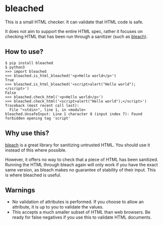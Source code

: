 # bleached

This is a small HTML checker. It can validate that HTML code is safe.

It does not aim to support the entire HTML spec, rather it focuses on checking HTML that has been run through a sanitizer (such as [bleach](https://github.com/mozilla/bleach)).

## How to use?

```
$ pip install bleached
$ python3
>>> import bleached
>>> bleached.is_html_bleached('<p>Hello world</p>')
True
>>> bleached.is_html_bleached('<script>alert("Hello world");</script>')
False
>>> bleached.check_html('<p>Hello world</p>')
>>> bleached.check_html('<script>alert("Hello world");</script>')
Traceback (most recent call last):
  File "<stdin>", line 1, in <module>
bleached.UnsafeInput: Line 1 character 8 (input index 7): Found forbidden opening tag 'script'
```

## Why use this?

[bleach](https://github.com/mozilla/bleach) is a great library for sanitizing untrusted HTML. You should use it instead of this where possible.

However, it offers no way to check that a piece of HTML has been sanitized. Running the HTML through bleach again will only work if you have the exact same version, as bleach makes no guarantee of stability of their input. This is where bleached is useful.

## Warnings

* No validation of attributes is performed. If you choose to allow an attribute, it is up to you to validate the values.
* This accepts a much smaller subset of HTML than web browsers. Be ready for false negatives if you use this to validate HTML documents.
